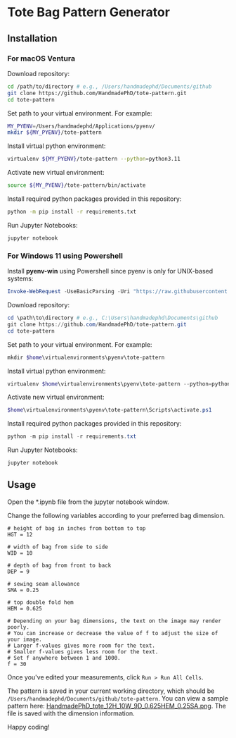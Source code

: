 # Tote Bag Pattern Generator

## Installation

### For macOS Ventura

Download repository:

```bash
cd /path/to/directory # e.g., /Users/handmadephd/Documents/github
git clone https://github.com/HandmadePhD/tote-pattern.git
cd tote-pattern
```

Set path to your virtual environment. For example:

```bash
MY_PYENV=/Users/handmadephd/Applications/pyenv/
mkdir ${MY_PYENV}/tote-pattern
```

Install virtual python environment:

```bash
virtualenv ${MY_PYENV}/tote-pattern --python=python3.11
```

Activate new virtual environment:

```bash
source ${MY_PYENV}/tote-pattern/bin/activate
```

Install required python packages provided in this repository:

```bash
python -m pip install -r requirements.txt
```

Run Jupyter Notebooks:

```
jupyter notebook
```

### For Windows 11 using Powershell

Install **pyenv-win** using Powershell since pyenv is only for UNIX-based systems:

```powershell
Invoke-WebRequest -UseBasicParsing -Uri "https://raw.githubusercontent.com/pyenv-win/pyenv-win/master/pyenv-win/install-pyenv-win.ps1" -OutFile "./install-pyenv-win.ps1"; &"./install-pyenv-win.ps1"
```

Download repository:

```powershell
cd \path\to\directory # e.g., C:\Users\handmadephd\Documents\github
git clone https://github.com/HandmadePhD/tote-pattern.git
cd tote-pattern
```

Set path to your virtual environment. For example:

```powershell
mkdir $home\virtualenvironments\pyenv\tote-pattern
```

Install virtual python environment:

```powershell
virtualenv $home\virtualenvironments\pyenv\tote-pattern --python=python3.11
```

Activate new virtual environment:

```powershell
$home\virtualenvironments\pyenv\tote-pattern\Scripts\activate.ps1
```

Install required python packages provided in this repository:

```powershell
python -m pip install -r requirements.txt
```

Run Jupyter Notebooks:

```powershell
jupyter notebook
```

## Usage
Open the *.ipynb file from the jupyter notebook window.

Change the following variables according to your preferred bag dimension.

```
# height of bag in inches from bottom to top
HGT = 12

# width of bag from side to side
WID = 10

# depth of bag from front to back
DEP = 9

# sewing seam allowance
SMA = 0.25

# top double fold hem
HEM = 0.625

# Depending on your bag dimensions, the text on the image may render poorly.
# You can increase or decrease the value of f to adjust the size of your image.
# Larger f-values gives more room for the text.
# Smaller f-values gives less room for the text.
# Set f anywhere between 1 and 1000.
f = 30
```

Once you've edited your measurements, click `Run > Run All Cells`.

The pattern is saved in your current working directory, which should be `/Users/handmadephd/Documents/github/tote-pattern`. You can view a sample pattern here: [HandmadePhD_tote_12H_10W_9D_0.625HEM_0.25SA.png](HandmadePhD_tote_12H_10W_9D_0.625HEM_0.25SA.png). The file is saved with the dimension information.

Happy coding!